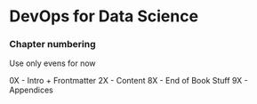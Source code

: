 # DevOps for Data Science

### Chapter numbering
Use only evens for now

0X - Intro + Frontmatter
2X - Content
8X - End of Book Stuff
9X - Appendices
